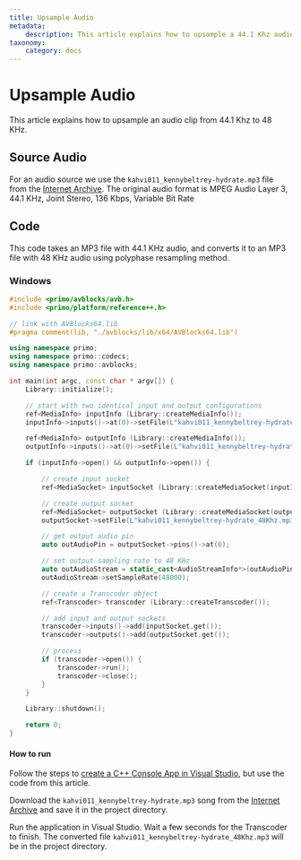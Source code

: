 ```yaml
---
title: Upsample Audio
metadata:
    description: This article explains how to upsample a 44.1 Khz audio clip to 48 KHz with AVBlocks.
taxonomy:
    category: docs
---
```


# Upsample Audio

This article explains how to upsample an audio clip from 44.1 Khz to 48 KHz.

## Source Audio

For an audio source we use the `kahvi011_kennybeltrey-hydrate.mp3` file from the [Internet Archive](https://archive.org/details/kahvi011). The original audio format is MPEG Audio Layer 3, 44.1 KHz, Joint Stereo, 136 Kbps, Variable Bit Rate

## Code

This code takes an MP3 file with 44.1 KHz audio, and converts it to an MP3 file with 48 KHz audio using polyphase resampling method. 

### Windows
   
``` cpp
#include <primo/avblocks/avb.h>
#include <primo/platform/reference++.h>

// link with AVBlocks64.lib
#pragma comment(lib, "./avblocks/lib/x64/AVBlocks64.lib")

using namespace primo;
using namespace primo::codecs;
using namespace primo::avblocks;

int main(int argc, const char * argv[]) {
    Library::initialize();

    // start with two identical input and output configurations
    ref<MediaInfo> inputInfo (Library::createMediaInfo());
    inputInfo->inputs()->at(0)->setFile(L"kahvi011_kennybeltrey-hydrate.mp3");

    ref<MediaInfo> outputInfo (Library::createMediaInfo());
    outputInfo->inputs()->at(0)->setFile(L"kahvi011_kennybeltrey-hydrate.mp3");

    if (inputInfo->open() && outputInfo->open()) {

        // create input socket
        ref<MediaSocket> inputSocket (Library::createMediaSocket(inputInfo.get()));

        // create output socket
        ref<MediaSocket> outputSocket (Library::createMediaSocket(outputInfo.get()));
        outputSocket->setFile(L"kahvi011_kennybeltrey-hydrate_48Khz.mp3");

        // get output audio pin
        auto outAudioPin = outputSocket->pins()->at(0);

        // set output sampling rate to 48 KHz
        auto outAudioStream = static_cast<AudioStreamInfo*>(outAudioPin->streamInfo());
        outAudioStream->setSampleRate(48000);

        // create a Transcoder object
        ref<Transcoder> transcoder (Library::createTranscoder());

        // add input and output sockets
        transcoder->inputs()->add(inputSocket.get());
        transcoder->outputs()->add(outputSocket.get());

        // process
        if (transcoder->open()) {
            transcoder->run();
            transcoder->close();
        }
    }

    Library::shutdown();

    return 0;
}
```

#### How to run   

Follow the steps to [create a C++ Console App in Visual Studio](../getting-started-windows/create-a-c-plus-console-app-in-visual-studio), but use the code from this article. 

Download the `kahvi011_kennybeltrey-hydrate.mp3` song from the [Internet Archive](https://archive.org/details/kahvi011) and save it in the project directory.

Run the application in Visual Studio. Wait a few seconds for the Transcoder to finish. The converted file `kahvi011_kennybeltrey-hydrate_48Khz.mp3` will be in the project directory.

